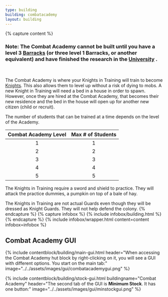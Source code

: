 ```yaml
---
type: building
building: combatacademy
layout: building
---
```

{% capture content %}
### Note: The Combat Academy cannot be built until you have a level 3 [Barracks](../../source/buildings/barracks) (or three level 1 Barracks, or another equivalent) and have finished the research in the [University](../../source/buildings/university) .
<br> 

The Combat Academy is where your Knights in Training will train to become [Knights](../../source/workers/knight). This also allows them to level up without a risk of dying to mobs. A new Knight in Training will need a bed in a house in order to spawn. However, once they are hired at the Combat Academy, that becomes their new residence and the bed in the house will open up for another new citizen (child or recruit).

The number of students that can be trained at a time depends on the level of the Academy. 

| Combat Academy Level | Max # of Students |
| :------------------: | :---------------: |
|          1           |         1         |
|          2           |         2         |
|          3           |         3         |
|          4           |         4         |
|          5           |         5         |

The Knights in Training require a sword and shield to practice. They will attack the practice dummies, a pumpkin on top of a bale of hay. 

The Knights in Training are not actual Guards even though they will be dressed as Knight Guards. They will not help defend the colony.
{% endcapture %}
{% capture infobox %}
{% include infobox/building.html %}
{% endcapture %}
{% include infobox/wrapper.html content=content infobox=infobox %}

## Combat Academy GUI

{% include contentblock/building/main-gui.html header="When accessing the Combat Academy hut block by right-clicking on it, you will see a GUI with different options. You start on the main tab:" image="../../assets/images/gui/combatacademygui.png" %}

{% include contentblock/building/stock-gui.html buildingname="Combat Academy" header="The second tab of the GUI is <strong>Minimum Stock</strong>. It has one button:" image="../../assets/images/gui/minstockgui.png" %}